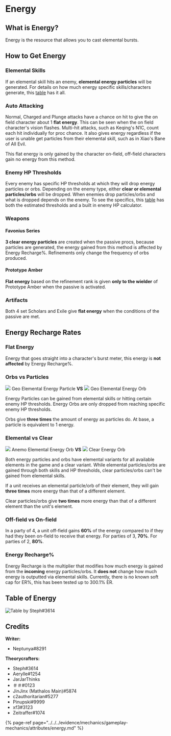 # Energy

## What is Energy?

Energy is the resource that allows you to cast elemental bursts.

## How to Get Energy

### Elemental Skills

If an elemental skill hits an enemy, **elemental energy particles** will be generated. For details on how much energy specific skills/characters generate, this [table](https://docs.google.com/spreadsheets/d/1G05DxDSjtBzj4PZtVjGRA4ATq76HPZa6e4kHVWS6mrA/edit?usp=sharing) has it all.

### Auto Attacking

Normal, Charged and Plunge attacks have a chance on hit to give the on field character about 1 **flat energy**. This can be seen when the on field character's vision flashes. Multi-hit attacks, such as Keqing's N1C, count each hit individually for proc chance. It also gives energy regardless if the user is unable get particles from their elemental skill, such as in Xiao's Bane of All Evil.

This flat energy is only gained by the character on-field, off-field characters gain no energy from this method.

### Enemy HP Thresholds

Every enemy has specific HP thresholds at which they will drop energy particles or orbs. Depending on the enemy type, either **clear or elemental particles/orbs** will be dropped. When enemies drop particles/orbs and what is dropped depends on the enemy. To see the specifics, this [table](https://docs.google.com/spreadsheets/d/1_z2tKyqWCybPGHGFBhibtfSeHm3by6aCME_OakNz7-8/edit?usp=sharing) has both the estimated thresholds and a built in enemy HP calculator.

### Weapons

#### Favonius Series

**3 clear energy particles** are created when the passive procs, because particles are generated, the energy gained from this method is affected by Energy Recharge%. Refinements only change the frequency of orbs produced.

#### Prototype Amber

**Flat energy** based on the refinement rank is given **only to the wielder** of Prototype Amber when the passive is activated.

### Artifacts

Both 4 set Scholars and Exile give **flat energy** when the conditions of the passive are met.

## Energy Recharge Rates

### Flat Energy

Energy that goes straight into a character's burst meter, this energy is **not affected** by Energy Recharge%.

### Orbs vs Particles

![](../../../.gitbook/assets/geoparticle.png) Geo Elemental Energy Particle **VS** ![](../../../.gitbook/assets/geoorb.png) Geo Elemental Energy Orb

Energy Particles can be gained from elemental skills or hitting certain enemy HP thresholds. Energy Orbs are only dropped from reaching specific enemy HP thresholds.

Orbs give **three times** the amount of energy as particles do. At base, a particle is equivalent to 1 energy.

### Elemental vs Clear

![](../../../.gitbook/assets/anemoorb.png) Anemo Elemental Energy Orb **VS** ![](../../../.gitbook/assets/clearorb.png) Clear Energy Orb

Both energy particles and orbs have elemental variants for all available elements in the game and a clear variant. While elemental particles/orbs are gained through both skills and HP thresholds, clear particles/orbs can't be gained from elemental skills.

If a unit receives an elemental particle/orb of their element, they will gain **three times** more energy than that of a different element.

Clear particles/orbs give **two times** more energy than that of a different element than the unit's element.

### Off-field vs On-field

In a party of 4, a unit off-field gains **60%** of the energy compared to if they had they been on-field to receive that energy. For parties of 3, **70%**. For parties of 2, **80%**.

### Energy Recharge%

Energy Recharge is the multiplier that modifies how much energy is gained from the **incoming** energy particles/orbs. It **does not** change how much energy is outputted via elemental skills. Currently, there is no known soft cap for ER%, this has been tested up to 300.1% ER.

## Table of Energy

![Table by Steph\#3614 ](../../../.gitbook/assets/energytable.png)

## Credits

**Writer:**

* Neptunya\#8291

**Theorycrafters:**

* Steph\#3614
* Aerylle\#1254 
* JarJarThinks
* ＃＃\#0123
* JinJinx \(Mathalos Main\)\#5874
* c2authoritarian\#5277
* Pinupski\#9999
* xf3\#3123
* Zeitraffer\#1074

{% page-ref page="../../../evidence/mechanics/gameplay-mechanics/attributes/energy.md" %}

